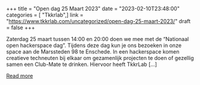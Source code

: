 +++
title = "Open dag 25 Maart 2023"
date = "2023-02-10T23:48:00"
categories = [ "Tkkrlab",]
link = "https://www.tkkrlab.com/uncategorized/open-dag-25-maart-2023/"
draft = false
+++

Zaterdag 25 maart tussen 14:00 en 20:00 doen we mee met de “Nationaal open hackerspace dag”. Tijdens deze dag kun je ons bezoeken in onze space aan de Marssteden 98 te Enschede. In een hackerspace komen creatieve techneuten bij elkaar om gezamenlijk projecten te doen of gezellig samen een Club-Mate te drinken. Hiervoor heeft TkkrLab [&#8230;]

[Read more](https://www.tkkrlab.com/uncategorized/open-dag-25-maart-2023/)